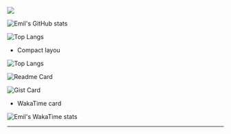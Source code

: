 
![](https://komarev.com/ghpvc/?username=emilt050)




![Emil's GitHub stats](https://github-readme-stats.vercel.app/api?username=emilt050\&rank_icon=github)



![Top Langs](https://github-readme-stats.vercel.app/api/top-langs/?username=emilt050)

*   Compact layou

![Top Langs](https://github-readme-stats.vercel.app/api/top-langs/?username=emilt050\&layout=compact)





![Readme Card](https://github-readme-stats.vercel.app/api/pin/?username=emilt050\&repo=emilt050)



![Gist Card](https://github-readme-stats.vercel.app/api/gist?id=bbfce31e0217a3689c8d961a356cb10d\&show_owner=true)



*   WakaTime card

![Emil's WakaTime stats](https://github-readme-stats.vercel.app/api/wakatime?username=emilt050)

***